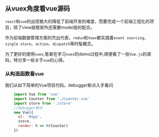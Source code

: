 ## 从vuex角度看vue源码

`react`和`vue`的出现极大的降低了前端开发的难度，而要完成一个前端工程化的项目，除了view层框架外还需要model层的配合。

作为前端数据管理方案的杰出代表，`redux`和`Vuex`都实践着`event sourcing`、`single store`、`action`、`dispatch`等时髦概念。

为了更好的使用`vuex`,笔者在学习`vuex`的demo过程中,顺便看了一些`Vue.js`的源码，特分享一些关于`vue`的心得。


### 从构造函数看vue

我们从如下简单的Vue项目代码，debugger断点入手看问

```js
    import Vue from 'vue'
    import Counter from './Counter.vue'
    import store from './store'
    //debugger断点
    new Vue({
      el: '#app',
      store,
      render: h => h(Counter)
    })
```
